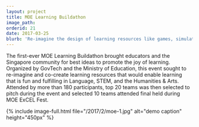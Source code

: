 ```yaml
---
layout: project
title: MOE Learning Buildathon
image_path: 
orderid: 21
date: 2017-03-25
blurb: 'Re-imagine the design of learning resources like games, simulations, and apps, and co-create new resources that promote the joy of learning in students.'
---
```

The first-ever MOE Learning Buildathon brought educators and the Singapore community for best ideas to promote the joy of learning. Organized by GovTech and the Ministry of Education, this event sought to re-imagine and co-create learning resources that would enable learning that is fun and fulfilling in Language, STEM, and the Humanities & Arts. Attended by more than 180 participants, top 20 teams was then selected to pitch during the event and selected 10 teams attended final held during MOE ExCEL Fest.
<!--more-->
{% include image-full.html file="/2017/2/moe-1.jpg" alt="demo caption" height="450px" %}
 

 




